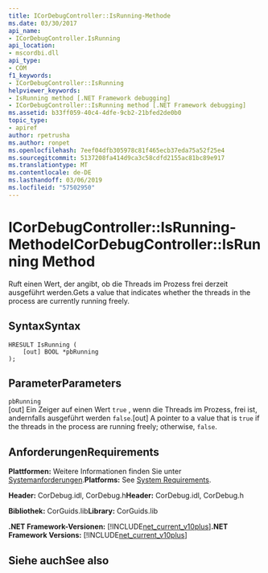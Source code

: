 ```yaml
---
title: ICorDebugController::IsRunning-Methode
ms.date: 03/30/2017
api_name:
- ICorDebugController.IsRunning
api_location:
- mscordbi.dll
api_type:
- COM
f1_keywords:
- ICorDebugController::IsRunning
helpviewer_keywords:
- IsRunning method [.NET Framework debugging]
- ICorDebugController::IsRunning method [.NET Framework debugging]
ms.assetid: b33ff059-40c4-4dfe-9cb2-21bfed2de0b0
topic_type:
- apiref
author: rpetrusha
ms.author: ronpet
ms.openlocfilehash: 7eef04dfb305978c81f465ecb37eda75a52f25e4
ms.sourcegitcommit: 5137208fa414d9ca3c58cdfd2155ac81bc89e917
ms.translationtype: MT
ms.contentlocale: de-DE
ms.lasthandoff: 03/06/2019
ms.locfileid: "57502950"
---
```

# <a name="icordebugcontrollerisrunning-method"></a><span data-ttu-id="1a09a-102">ICorDebugController::IsRunning-Methode</span><span class="sxs-lookup"><span data-stu-id="1a09a-102">ICorDebugController::IsRunning Method</span></span>
<span data-ttu-id="1a09a-103">Ruft einen Wert, der angibt, ob die Threads im Prozess frei derzeit ausgeführt werden.</span><span class="sxs-lookup"><span data-stu-id="1a09a-103">Gets a value that indicates whether the threads in the process are currently running freely.</span></span>  
  
## <a name="syntax"></a><span data-ttu-id="1a09a-104">Syntax</span><span class="sxs-lookup"><span data-stu-id="1a09a-104">Syntax</span></span>  
  
```  
HRESULT IsRunning (  
    [out] BOOL *pbRunning  
);  
```  
  
## <a name="parameters"></a><span data-ttu-id="1a09a-105">Parameter</span><span class="sxs-lookup"><span data-stu-id="1a09a-105">Parameters</span></span>  
 `pbRunning`  
 <span data-ttu-id="1a09a-106">[out] Ein Zeiger auf einen Wert `true` , wenn die Threads im Prozess, frei ist, andernfalls ausgeführt werden `false`.</span><span class="sxs-lookup"><span data-stu-id="1a09a-106">[out] A pointer to a value that is `true` if the threads in the process are running freely; otherwise, `false`.</span></span>  
  
## <a name="requirements"></a><span data-ttu-id="1a09a-107">Anforderungen</span><span class="sxs-lookup"><span data-stu-id="1a09a-107">Requirements</span></span>  
 <span data-ttu-id="1a09a-108">**Plattformen:** Weitere Informationen finden Sie unter [Systemanforderungen](../../../../docs/framework/get-started/system-requirements.md).</span><span class="sxs-lookup"><span data-stu-id="1a09a-108">**Platforms:** See [System Requirements](../../../../docs/framework/get-started/system-requirements.md).</span></span>  
  
 <span data-ttu-id="1a09a-109">**Header:** CorDebug.idl, CorDebug.h</span><span class="sxs-lookup"><span data-stu-id="1a09a-109">**Header:** CorDebug.idl, CorDebug.h</span></span>  
  
 <span data-ttu-id="1a09a-110">**Bibliothek:** CorGuids.lib</span><span class="sxs-lookup"><span data-stu-id="1a09a-110">**Library:** CorGuids.lib</span></span>  
  
 <span data-ttu-id="1a09a-111">**.NET Framework-Versionen:** [!INCLUDE[net_current_v10plus](../../../../includes/net-current-v10plus-md.md)]</span><span class="sxs-lookup"><span data-stu-id="1a09a-111">**.NET Framework Versions:** [!INCLUDE[net_current_v10plus](../../../../includes/net-current-v10plus-md.md)]</span></span>  
  
## <a name="see-also"></a><span data-ttu-id="1a09a-112">Siehe auch</span><span class="sxs-lookup"><span data-stu-id="1a09a-112">See also</span></span>

